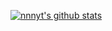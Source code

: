 [![nnnyt's github stats](https://github-readme-stats.vercel.app/api?username=nnnyt&count_private=true&show_icons=true)](https://github.com/anuraghazra/github-readme-stats)
